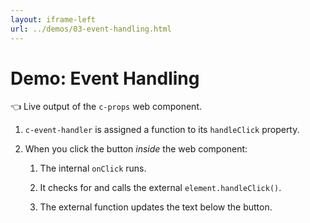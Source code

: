 ```yaml
---
layout: iframe-left
url: ../demos/03-event-handling.html
---
```


# Demo: Event Handling

<div>

👈 Live output of the `c-props` web component.

</div>

<ol>
  <li v-click="1"> 
  
`c-event-handler` is assigned a function to its `handleClick` property.
  
  </li>
  <li v-click="2"> 
  
When you click the button _inside_ the web component:

<ol>

  <li v-click="3">

The internal `onClick` runs.

  </li>

  <li v-click="4">

It checks for and calls the external `element.handleClick()`.

  </li>

  <li v-click="5">

The external function updates the text below the button.

  </li>

  </ol>

  </li>

</ol>
